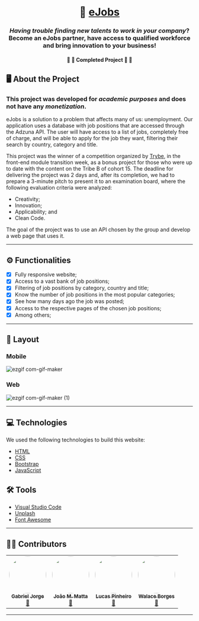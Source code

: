 

<h1 align="center">
     💼 <a href="https://ejobs.vercel.app/#" target="_blank"> eJobs </a>
</h1>

<h3 align="center">
	<i>Having trouble finding new talents to work in your company</i>? Become an eJobs partner, have access to qualified workforce and bring innovation to your business!
</h3>
 
</p>

<h4 align="center">
	🚧 🚀 Completed Project 🚀 🚧
</h4>

## 🖥️ About the Project

### This project was developed for *academic purposes* and does not have any *monetization*.

eJobs is a solution to a problem that affects many of us: unemployment. Our application uses a database with job positions that are accessed through the Adzuna API. The user will have access to a list of jobs, completely free of charge, and will be able to apply for the job they want, filtering their search by country, category and title.

This project was the winner of a competition organized by [Trybe](https://www.betrybe.com/), in the front-end module transition week, as a bonus project for those who were up to date with the content on the Tribe B of cohort 15. The deadline for delivering the project was 2 days and, after its completion, we had to prepare a 3-minute pitch to present it to an examination board, where the following evaluation criteria were analyzed:

- Creativity;
- Innovation;
- Applicability; and
- Clean Code.

The goal of the project was to use an API chosen by the group and develop a web page that uses it.

---

## ⚙️ Functionalities

- [x] Fully responsive website;
- [x] Access to a vast bank of job positions;
- [x] Filtering of job positions by category, country and title;
- [x] Know the number of job positions in the most popular categories;
- [x] See how many days ago the job was posted;
- [x] Access to the respective pages of the chosen job positions;
- [x] Among others;

---

## 🎨 Layout

### Mobile

![ezgif com-gif-maker](https://user-images.githubusercontent.com/73181252/135700586-04d68d1c-d749-4406-b441-09b55f7d7167.gif)

### Web

![ezgif com-gif-maker (1)](https://user-images.githubusercontent.com/73181252/135700814-3efc6e50-a6dd-4e76-867a-c635ec35ee17.gif)

---

## 💻 Technologies

We used the following technologies to build this website:

-   [HTML](https://developer.mozilla.org/pt-BR/docs/Web/HTML)
-   [CSS](https://developer.mozilla.org/pt-BR/docs/Web/CSS)
-   [Bootstrap](https://getbootstrap.com/)
-   [JavaScript](https://developer.mozilla.org/pt-BR/docs/Web/JavaScript)

## 🛠 Tools

-   [Visual Studio Code](https://code.visualstudio.com/)
-   [Unplash](https://unsplash.com/)
-   [Font Awesome](https://fontawesome.com/)



---

## 👨‍💻 Contributors

<table>
  <tr>
    <td align="center"><a href="https://github.com/GabrielJorge94"><img style="border-radius: 50%;" src="https://avatars.githubusercontent.com/u/87340021?v=4" width="100px;" alt=""/><br /><sub><b>Gabriel Jorge</b></sub></a><br /><a href="https://www.betrybe.com/" title="Trybe">🥇</a></td>
    <td align="center"><a href="https://github.com/Matta-012"><img style="border-radius: 50%;" src="https://avatars.githubusercontent.com/u/76047350?v=4" width="100px;" alt=""/><br /><sub><b>João M. Matta</b></sub></a><br /><a href="https://www.betrybe.com/" title="Trybe">🥇</a></td>
    <td align="center"><a href="https://github.com/fullStackLucas"><img style="border-radius: 50%;" src="https://media-exp1.licdn.com/dms/image/C4D03AQH5CIF9i_3ngw/profile-displayphoto-shrink_800_800/0/1517267892610?e=1638403200&v=beta&t=Qi9qw1yEsP3fzdxwLrM5Cby1N7uof_1i3lS_U1VIs1E" width="100px;" alt=""/><br /><sub><b>Lucas Pinheiro</b></sub></a><br /><a href="https://www.betrybe.com/" title="Trybe">🥇</a></td>
    <td align="center"><a href="https://github.com/walaceborges"><img style="border-radius: 50%;" src="https://avatars.githubusercontent.com/u/73181252?v=4" width="100px;" alt=""/><br /><sub><b>Walace Borges</b></sub></a><br /><a href="https://www.betrybe.com/" title="Trybe">🥇</a></td>
  
  </tr>
</table>

---
